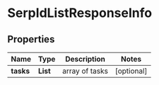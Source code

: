 # SerpIdListResponseInfo


## Properties

| Name | Type | Description | Notes |
|------------ | ------------- | ------------- | -------------|
**tasks** | **List<SerpIdListTaskInfo>** | array of tasks |[optional]|